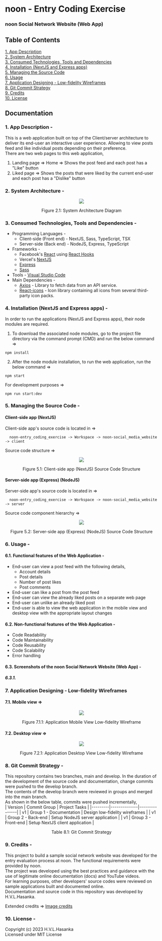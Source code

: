 <h1>noon - Entry Coding Exercise</h1>

### noon Social Network Website (Web App)

## Table of Contents

[1. App Description](#1-app-description--)<br>
[2. System Architecture](#2-system-architecture--)<br>
[3. Consumed Technologies, Tools and Dependencies](#3-consumed-technologies-tools-and-dependencies--)<br>
[4. Installation (NextJS and Express apps)](#4-installation-nextjs-and-express-apps--)<br>
[5. Managing the Source Code](#5-managing-the-source-code--)<br>
[6. Usage](#6-usage--)<br>
[7. Application Designing - Low-fidelity Wireframes](#7-application-designing---low-fidelity-wireframes)<br>
[8. Git Commit Strategy](#8-git-commit-strategy--)<br>
[9. Credits](#9-credits--)<br>
[10. License](#10-license--)<br>

## Documentation

### 1. App Description -
This is a web application built on top of the Client/server architecture to deliver its end-user an interactive user experience. Allowing to view posts feed and like individual posts depending on their preference.<br/>
There are two web pages to this web application,
1. Landing page => Home => Shows the post feed and each post has a "Like" button
2. Liked page => Shows the posts that were liked by the current end-user and each post has a "Dislike" button

### 2. System Architecture -
<p align="center">
  <kbd>
    <img src="./Documentation/System-Architecture-Diagram/system-architecture-diagram.png" />
  </kbd>
</p>
<p align="center">Figure 2.1: System Architecture Diagram</p>

### 3. Consumed Technologies, Tools and Dependencies -
* Programming Languages -
  * Client-side (Front end) - NextJS, Sass, TypeScript, TSX
  * Server-side (Back end) - NodeJS, Express, TypeScript
* Frameworks -
  * Facebook's [React](https://react.dev) using [React Hooks](https://react.dev/reference/react)
  * Vercel's [NextJS](https://nextjs.org)
  * [Express](https://expressjs.com)
  * [Sass](https://sass-lang.com/)
* Tools - [Visual Studio Code](https://code.visualstudio.com)
* Main Dependencies -
  * [Axios](https://github.com/axios/axios) - Library to fetch data from an API service.
  * [React-icons](https://react-icons.github.io/react-icons) - Icon library containing all icons from several third-party icon packs.

### 4. Installation (NextJS and Express apps) -
In order to run the applications (NextJS and Express apps), their node modules are required.<br>
1. To download the associated node modules, go to the project file directory via the command prompt (CMD) and run the below command =>
```
npm install
```
2. After the node module installation, to run the web application, run the below command =>
```
npm start
```
For development purposes =>
```
npm run start:dev
```

### 5. Managing the Source Code -
#### Client-side app (NextJS)
Client-side app's source code is located in =>
```
  noon-entry_coding_exercise -> Workspace -> noon-social_media_website -> client
```

Source code structure =>
<p align="center">
  <kbd>
      <img src="./Documentation/Source-code-Structure/source-code-structure-client-side-app.png" />
  </kbd>
</p>
<p align="center">Figure 5.1: Client-side app (NextJS) Source Code Structure</p>

#### Server-side app (Express) (NodeJS)

Server-side app's source code is located in =>
```
  noon-entry_coding_exercise -> Workspace -> noon-social_media_website -> server
```
Source code component hierarchy =>
<p align="center">
  <kbd>
      <img src="./Documentation/Source-code-Structure/source-code-structure-server-side-app.png" />
  </kbd>
</p>
<p align="center">Figure 5.2: Server-side app (Express) (NodeJS) Source Code Structure</p>

### 6. Usage -
  #### 6.1. Functional features of the Web Application -
  * End-user can view a post feed with the following details,
    * Account details
    * Post details
    * Number of post likes
    * Post comments
  * End-user can like a post from the post feed
  * End-user can view the already liked posts on a separate web page
  * End-user can unlike an already liked post
  * End-user is able to view the web application in the mobile view and desktop view with the appropriate layout changes
  #### 6.2. Non-functional features of the Web Application -
  * Code Readability
  * Code Maintainability
  * Code Reusability
  * Code Scalability
  * Error handling
  #### 6.3. Screenshots of the noon Social Network Website (Web App) -
  ##### 6.3.1. 

### 7. Application Designing - Low-fidelity Wireframes
  #### 7.1. Mobile view =>
<p align="center">
  <kbd>
      <img src="./Documentation/Low-fidelity-Wireframes/low-fidelity-wireframe-mobile-view.png" />
  </kbd>
</p>
<p align="center">Figure 7.1.1: Application Mobile View Low-fidelity Wireframe</p>

  #### 7.2. Desktop view =>
<p align="center">
  <kbd>
      <img src="./Documentation/Low-fidelity-Wireframes/low-fidelity-wireframe-desktop-view.png" />
  </kbd>
</p>
<p align="center">Figure 7.2.1: Application Desktop View Low-fidelity Wireframe</p>

### 8. Git Commit Strategy -
This repository contains two branches, main and develop. In the duration of the development of the source code and documentation, change commits were pushed to the develop branch. <br/>
The contents of the develop branch were reviewed in groups and merged into the main branch. <br/>
As shown in the below table, commits were pushed incrementally, <br/>
| Version | Commit Group | Project Tasks |
|---------|--------------|---------------|
| v1 | Group 1 - Documentation | Design low-fidelity wireframes |
| v1 | Group 2 - Back-end | Setup NodeJS server application |
| v1 | Group 3 - Front-end | Setup NextJS client application |
<p align="center">Table 8.1: Git Commit Strategy 

### 9. Credits -
This project to build a sample social network website was developed for the entry evaluation process at noon. The functional requirements were provided by noon.<br>
The project was developed using the best practices and guidance with the use of legitimate online documentation (docs) and YouTube videos.<br>
For learning purposes, other developers' source codes were reviewed on sample applications built and documented online.<br>
Documentation and source code in this repository was developed by H.V.L.Hasanka.

Extended credits => <a href="./Image-Credits.md">Image credits</a>

### 10. License -
Copyright (c) 2023 H.V.L.Hasanka<br>
Licensed under MIT License
